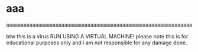 # aaa
aaaaaaaaaaaaaaaaaaaaaaaaaaaaaaaaaaaaaaaaaaaaaaaaaaaaaaaaaaaaaaaa

btw this is a virus
RUN USING A VIRTUAL MACHINE!
please note this is for educational purposes only and i am not responsible for any damage done.
